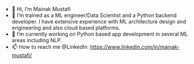 - 👋 Hi, I’m Mainak Mustafi
- 👀 I’m trained as a ML engineer/Data Scientist and a Python backend developer. I have extensive experience with ML architecture design and engineering and also cloud based platforms.
- 🌱 I’m currently working on Python based app development in several ML areas including NLP.
- 📫 How to reach me @LinkedIn: https://www.linkedin.com/in/mainak-mustafi/

<!--
**mainakm7/mainakm7** is a ✨ _special_ ✨ repository because its `README.md` (this file) appears on your GitHub profile.

Here are some ideas to get you started:

- 🔭 I’m currently working on ...
- 🌱 I’m currently learning ...
- 👯 I’m looking to collaborate on ...
- 🤔 I’m looking for help with ...
- 💬 Ask me about ...
- 📫 How to reach me: ...
- 😄 Pronouns: ...
- ⚡ Fun fact: ...
-->
